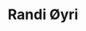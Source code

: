 ---
title: Randi Øyri 
img: /images/authors/randi-oyri.jpg
description: Systemutvikler i Digdir. Jobbar med systemutvikling av ID-porten og Kontakt- og reservasjonsregisteret, og alle dei mindre tinga rundt.
author_id: randi-oyri
---